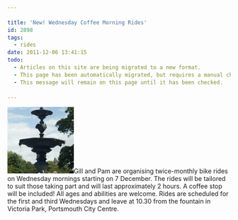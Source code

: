 ```yaml
---

title: 'New! Wednesday Coffee Morning Rides'
id: 2898
tags:
  - rides
date: 2011-12-06 13:41:15
todo:
  - Articles on this site are being migrated to a new format.
  - This page has been automatically migrated, but requires a manual check-&-tune to ensure the format and links all work as expected.
  - This message will remain on this page until it has been checked.

---
```


[![Fountain in Victoria Park](/public/assets/Fountain-in-Victoria-Park-150x150.jpg "Fountain in Victoria Park")](/assets/Fountain-in-Victoria-Park.jpg)Gill and Pam are organising twice-monthly bike rides on Wednesday mornings starting on 7 December. The rides will be tailored to suit those taking part and will last approximately 2 hours. A coffee stop will be included! All ages and abilities are welcome. Rides are scheduled for the first and third Wednesdays and leave at 10.30 from the fountain in Victoria Park, Portsmouth City Centre.

&nbsp;